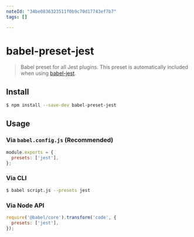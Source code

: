 ```yaml
---
noteId: "34be0836323511f0b9c70d17743ef7b7"
tags: []

---
```


# babel-preset-jest

> Babel preset for all Jest plugins. This preset is automatically included when using [babel-jest](https://github.com/facebook/jest/tree/main/packages/babel-jest).

## Install

```sh
$ npm install --save-dev babel-preset-jest
```

## Usage

### Via `babel.config.js` (Recommended)

```js
module.exports = {
  presets: ['jest'],
};
```

### Via CLI

```sh
$ babel script.js --presets jest
```

### Via Node API

```javascript
require('@babel/core').transform('code', {
  presets: ['jest'],
});
```
